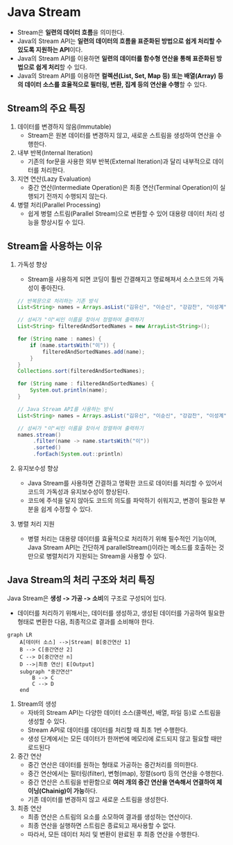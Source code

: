 # Java Stream

- Stream은 **일련의 데이터 흐름**을 의미한다.
- Java의 Stream API는 **일련의 데이터의 흐름을 표준화된 방법으로 쉽게 처리할 수 있도록 지원하는 API**이다.
- Java의 Stream API를 이용하면 **일련의 데이터를 함수형 연산을 통해 표준화된 방법으로 쉽게 처리**할 수 있다.
- Java의 Stream API를 이용하면 **컬렉션(List, Set, Map 등) 또는 배열(Array) 등의 데이터 소스를 효율적으로 필터링, 변환, 집계 등의 연산을 수행**할 수 있다.

## Stream의 주요 특징
1. 데이터를 변경하지 않음(Immutable)
   - Stream은 원본 데이터를 변경하지 않고, 새로운 스트림을 생성하여 연산을 수행한다.
2. 내부 반복(Internal Iteration)
   - 기존의 for문을 사용한 외부 반복(External Iteration)과 달리 내부적으로 데이터를 처리한다.
3. 지연 연산(Lazy Evaluation)
   - 중간 연산(Intermediate Operation)은 최종 연산(Terminal Operation)이 실행되기 전까지 수행되지 않는다.
4. 병렬 처리(Parallel Processing)
   - 쉽게 병렬 스트림(Parallel Stream)으로 변환할 수 있어 대용량 데이터 처리 성능을 향상시킬 수 있다.

## Stream을 사용하는 이유
1. 가독성 향상
    - Stream을 사용하게 되면 코딩이 훨씬 간결해지고 명료해져서 소스코드의 가독성이 좋아진다.
  
    ```java
    // 반복문으로 처리하는 기존 방식
    List<String> names = Arrays.asList("김유신", "이순신", "강감찬", "이성계", "류관순", "이봉창");
    
    // 성씨가 "이"씨인 이름을 찾아서 정렬하여 출력하기
    List<String> filteredAndSortedNames = new ArrayList<String>();
    
    for (String name : names) {
        if (name.startsWith("이")) {
            filteredAndSortedNames.add(name);
        }
    }
    Collections.sort(filteredAndSortedNames);

    for (String name : filteredAndSortedNames) {
        System.out.println(name);
    }
    ```

    ```java
    // Java Stream API를 사용하는 방식
    List<String> names = Arrays.asList("김유신", "이순신", "강감찬", "이성계", "류관순", "이봉창");

    // 성씨가 "이"씨인 이름을 찾아서 정렬하여 출력하기
    names.stream()
         .filter(name -> name.startsWith("이"))
         .sorted()
         .forEach(System.out::println)
    ```
2. 유지보수성 향상
    - Java Stream를 사용하면 간결하고 명확한 코드로 데이터를 처리할 수 있어서 코드의 가독성과 유지보수성이 향상된다.
    - 코드에 주석을 달지 않아도 코드의 의도를 파악하기 쉬워지고, 변경이 필요한 부분을 쉽게 수정할 수 있다.
3. 병렬 처리 지원
    - 병렬 처리는 대용량 데이터를 효율적으로 처리하기 위해 필수적인 기능이며, Java Stream API는 간단하게 parallelStream()이라는 메소드를 호출하는 것만으로 병렬처리가 지원되는 Stream을 사용할 수 있다.

## Java Stream의 처리 구조와 처리 특징
Java Stream은  **생성 -> 가공 -> 소비**의 구조로 구성되어 있다.
- 데이터를 처리하기 위해서는, 데이터를 생성하고, 생성된 데이터를 가공하여 필요한 형태로 변환한 다음, 최종적으로 결과를 소비해야 한다.

```mermaid
graph LR
    A[데이터 소스] -->|Stream| B[중간연산 1]
    B --> C[중간연산 2]
    C --> D[중간연산 n]
    D -->|최종 연산| E[Output]
    subgraph "중간연산"
        B --> C
        C --> D
    end
```

1. Stream의 생성
   - 자바의 Stream API는 다양한 데이터 소스(콜렉션, 배열, 파일 등)로 스트림을 생성할 수 있다.
   - Stream API로 데이터를 데이터를 처리할 때 최초 1번 수행한다.
   - 생성 단계에서는 모든 데이터가 한꺼번에 메모리에 로드되지 않고 필요할 때만 로드된다
2. 중간 연산
    - 중간 연산은 데이터를 원하는 형태로 가공하는 중간처리를 의미한다.
    - 중간 연산에서는 필터링(filter), 변형(map), 정렬(sort) 등의 연산을 수행한다.
    - 중간 연산은 스트림을 반환함으로 **여러 개의 중간 연산을 연속해서 연결하여 체이닝(Chainig)이 가능**하다.
    - 기존 데이터를 변경하지 않고 새로운 스트림을 생성한다.
3. 최종 연산
    - 최종 연산은 스트림의 요소를 소모하여 결과를 생성하는 연산이다.
    - 최종 연산을 실행하면 스트림은 종료되고 재사용할 수 없다.
    - 따라서, 모든 데이터 처리 및 변환이 완료된 후 최종 연산을 수행한다.
